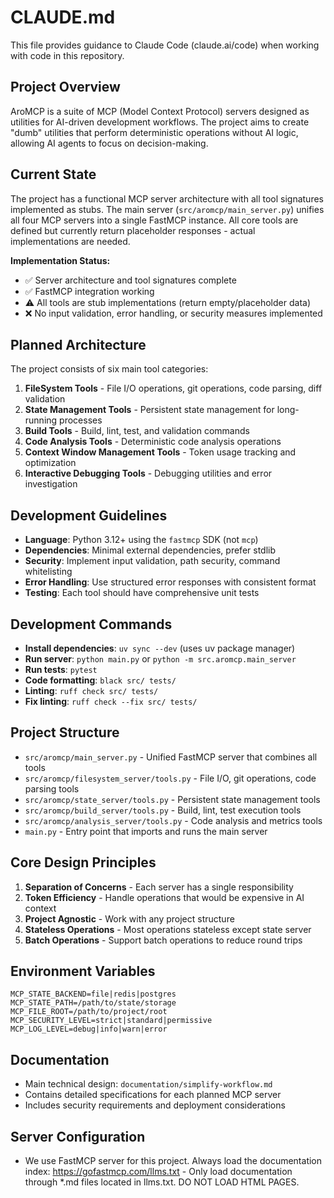 # CLAUDE.md

This file provides guidance to Claude Code (claude.ai/code) when working with code in this repository.

## Project Overview

AroMCP is a suite of MCP (Model Context Protocol) servers designed as utilities for AI-driven development workflows. The project aims to create "dumb" utilities that perform deterministic operations without AI logic, allowing AI agents to focus on decision-making.

## Current State

The project has a functional MCP server architecture with all tool signatures implemented as stubs. The main server (`src/aromcp/main_server.py`) unifies all four MCP servers into a single FastMCP instance. All core tools are defined but currently return placeholder responses - actual implementations are needed.

**Implementation Status:**
- ✅ Server architecture and tool signatures complete
- ✅ FastMCP integration working
- ⚠️ All tools are stub implementations (return empty/placeholder data)
- ❌ No input validation, error handling, or security measures implemented

## Planned Architecture

The project consists of six main tool categories:

1. **FileSystem Tools** - File I/O operations, git operations, code parsing, diff validation
2. **State Management Tools** - Persistent state management for long-running processes
3. **Build Tools** - Build, lint, test, and validation commands
4. **Code Analysis Tools** - Deterministic code analysis operations
5. **Context Window Management Tools** - Token usage tracking and optimization
6. **Interactive Debugging Tools** - Debugging utilities and error investigation

## Development Guidelines

- **Language**: Python 3.12+ using the `fastmcp` SDK (not `mcp`)
- **Dependencies**: Minimal external dependencies, prefer stdlib
- **Security**: Implement input validation, path security, command whitelisting
- **Error Handling**: Use structured error responses with consistent format
- **Testing**: Each tool should have comprehensive unit tests

## Development Commands

- **Install dependencies**: `uv sync --dev` (uses uv package manager)
- **Run server**: `python main.py` or `python -m src.aromcp.main_server`
- **Run tests**: `pytest` 
- **Code formatting**: `black src/ tests/`
- **Linting**: `ruff check src/ tests/`
- **Fix linting**: `ruff check --fix src/ tests/`

## Project Structure

- `src/aromcp/main_server.py` - Unified FastMCP server that combines all tools
- `src/aromcp/filesystem_server/tools.py` - File I/O, git operations, code parsing tools
- `src/aromcp/state_server/tools.py` - Persistent state management tools  
- `src/aromcp/build_server/tools.py` - Build, lint, test execution tools
- `src/aromcp/analysis_server/tools.py` - Code analysis and metrics tools
- `main.py` - Entry point that imports and runs the main server

## Core Design Principles

1. **Separation of Concerns** - Each server has a single responsibility
2. **Token Efficiency** - Handle operations that would be expensive in AI context
3. **Project Agnostic** - Work with any project structure
4. **Stateless Operations** - Most operations stateless except state server
5. **Batch Operations** - Support batch operations to reduce round trips

## Environment Variables

```
MCP_STATE_BACKEND=file|redis|postgres
MCP_STATE_PATH=/path/to/state/storage
MCP_FILE_ROOT=/path/to/project/root
MCP_SECURITY_LEVEL=strict|standard|permissive
MCP_LOG_LEVEL=debug|info|warn|error
```

## Documentation

- Main technical design: `documentation/simplify-workflow.md`
- Contains detailed specifications for each planned MCP server
- Includes security requirements and deployment considerations

## Server Configuration

- We use FastMCP server for this project. Always load the documentation index: https://gofastmcp.com/llms.txt - Only load documentation through *.md files located in llms.txt. DO NOT LOAD HTML PAGES.